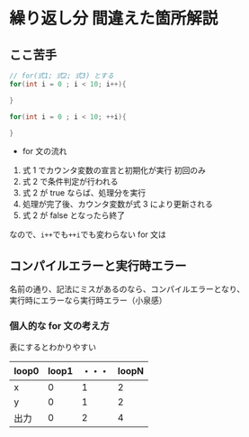 # 繰り返し分 間違えた箇所解説

## ここ苦手

```java
// for(式1; 式2; 式3) とする
for(int i = 0 ; i < 10; i++){

}
```

```java
for(int i = 0 ; i < 10; ++i){

}

```

- for 文の流れ

1. 式 1 でカウンタ変数の宣言と初期化が実行 初回のみ
2. 式 2 で条件判定が行われる
3. 式 2 が true ならば、処理分を実行
4. 処理が完了後、カウンタ変数が式 3 により更新される
5. 式 2 が false となったら終了

なので、`i++`でも`++i`でも変わらない for 文は

## コンパイルエラーと実行時エラー

名前の通り、記法にミスがあるのなら、コンパイルエラーとなり、  
実行時にエラーなら実行時エラー（小泉感）

### 個人的な for 文の考え方

表にするとわかりやすい

| loop0 | loop1 | ・・・ | loopN |
| ----- | ----- | ------ | ----- |
| x     | 0     | 1      | 2     |
| y     | 0     | 1      | 2     |
| 出力  | 0     | 2      | 4     |
